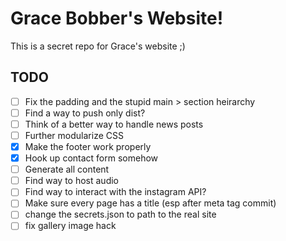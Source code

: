 # Grace Bobber's Website!

This is a secret repo for Grace's website ;)

## TODO

- [ ] Fix the padding and the stupid main > section heirarchy
- [ ] Find a way to push only dist?
- [ ] Think of a better way to handle news posts
- [ ] Further modularize CSS
- [x] Make the footer work properly
- [x] Hook up contact form somehow
- [ ] Generate all content
- [ ] Find way to host audio
- [ ] Find way to interact with the instagram API?
- [ ] Make sure every page has a title (esp after meta tag commit)
- [ ] change the secrets.json to path to the real site
- [ ] fix gallery image hack
